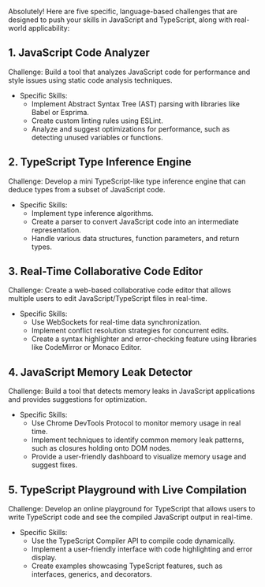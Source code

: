 Absolutely! Here are five specific,
language-based challenges that are designed to push your skills
in JavaScript and TypeScript, along with real-world applicability:

## 1. JavaScript Code Analyzer

Challenge: Build a tool that analyzes JavaScript code for performance and style issues using static code analysis techniques.

- Specific Skills:
  - Implement Abstract Syntax Tree (AST) parsing with libraries like Babel or Esprima.
  - Create custom linting rules using ESLint.
  - Analyze and suggest optimizations for performance, such as detecting unused variables or functions.

## 2. TypeScript Type Inference Engine

Challenge: Develop a mini TypeScript-like type inference engine that can deduce types from a subset of JavaScript code.

- Specific Skills:
  - Implement type inference algorithms.
  - Create a parser to convert JavaScript code into an intermediate representation.
  - Handle various data structures, function parameters, and return types.

## 3. Real-Time Collaborative Code Editor

Challenge: Create a web-based collaborative code editor that allows multiple users to edit JavaScript/TypeScript files in real-time.

- Specific Skills:
  - Use WebSockets for real-time data synchronization.
  - Implement conflict resolution strategies for concurrent edits.
  - Create a syntax highlighter and error-checking feature using libraries like CodeMirror or Monaco Editor.

## 4. JavaScript Memory Leak Detector

Challenge: Build a tool that detects memory leaks in JavaScript applications and provides suggestions for optimization.

- Specific Skills:
  - Use Chrome DevTools Protocol to monitor memory usage in real time.
  - Implement techniques to identify common memory leak patterns, such as closures holding onto DOM nodes.
  - Provide a user-friendly dashboard to visualize memory usage and suggest fixes.

## 5. TypeScript Playground with Live Compilation

Challenge: Develop an online playground for TypeScript that allows users to write TypeScript code and see the compiled JavaScript output in real-time.

- Specific Skills:
  - Use the TypeScript Compiler API to compile code dynamically.
  - Implement a user-friendly interface with code highlighting and error display.
  - Create examples showcasing TypeScript features, such as interfaces, generics, and decorators.
